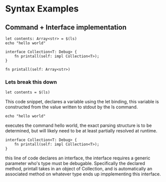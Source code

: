 # Syntax Examples


## Command + Interface implementation
```
let contents: Array<str> = $(ls)
echo "hello world"

interface Collection<T: Debug> {
    fn printall(self: impl Collection<T>);
}

fn printall(self: Array<str>)

```

### Lets break this down

```
let contents = $(ls)
```

This code snippet, declares a variable using the let binding, this variable is constructed from the value written to stdout by the ls command.

```
echo "hello world"
```
executes the command hello world, the exact parsing structure is to be determined, but will likely need to be at least partially resolved at runtime.

```
interface Collection<T: Debug> {
    fn printall(self: impl Collection<T>);
}
```
this line of code declares an interface, the interface requires a generic parameter who's type must be debugable. Specifically the declared method, printall takes in an object of Collection, and is automatically an associated method on whatever type ends up impplementing this interface.

